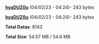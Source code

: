 [**hyaDUZ0u**](/data/hyaDUZ0u.txt) (04/02/23 - 04:24)- 243 bytes

[**hyaDUZ0u**](/data/hyaDUZ0u.txt) (04/02/23 - 04:24)- 243 bytes

**Total Datas**: 8143

**Total Size**: 54.57 MB / 54.6 MB